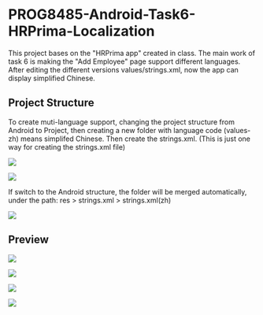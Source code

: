 # PROG8485-Android-Task6-HRPrima-Localization

This project bases on the "HRPrima app" created in class. The main work of task 6 is making the "Add Employee" page support different languages. After editing the different versions values/strings.xml, now the app can display simplified Chinese.

## Project Structure

To create muti-language support, changing the project structure from Android to Project, then creating a new folder with language code (values-zh) means simplifed Chinese. Then create the strings.xml. (This is just one way for creating the strings.xml file)

![](doc/screenshot/2023-08-20-21-07-35-image.png)

![](doc/screenshot/2023-08-20-21-06-19-image.png)

If switch to the Android structure, the folder will be merged automatically, under the path: res > strings.xml > strings.xml(zh)

![](doc/screenshot/2023-08-20-21-04-51-image.png)

## Preview

![](doc/screenshot/2023-08-20-21-01-39-image.png)

![](doc/screenshot/2023-08-20-21-02-11-image.png)

![](doc/screenshot/2023-08-20-21-03-06-image.png)

![](doc/screenshot/2023-08-20-21-03-51-image.png)
